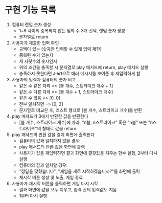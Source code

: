 # 구현 기능 목록

1. 컴퓨터 랜덤 숫자 생성
    - 1~9 사이의 중복되지 않는 임의 수 3개 선택, 랜덤 숫자 생성
    - 문자열로 return
2. 사용자가 제출한 입력 확인
    - 공백이 있는 (숫자만 입력할 수 있게 입력 제한)
    - 중복된 수가 있는지
    - 세 자릿수의 숫자인지
    - 위의 조건을 충족할 시 문자열로 play 매서드에 return, play 메서드 실행
    - 충족하지 못한다면 alert으로 에러 메시지를 보여준 후 재입력하게 함
3. 사용자의 입력과 컴퓨터의 숫자 비교
    - 같은 수 같은 자리 => [볼 개수, 스트라이크 개수 + 1]
    - 같은 수 다른 자리 => [볼 개수 + 1, 스트라이크 개수]
    - 같은 수 없음 => [0, 0]
    - 전부 일치하면 => [0, 3]
    - 문자열로 비교한 후, 리스트 형태로 [볼 개수, 스트라이크 개수]를 반환
4. play 매서드가 3에서 반환한 값을 반환한다
    - [볼 개수, 스트라이크 개수]에 따라, "n볼, n스트라이크" 혹은 "n볼" 또는 "n스트라이크"의 형태로 값을 return
5. play 매서드의 반환 값을 결과 화면에 출력한다
    - 컴퓨터의 값과 일치하지 않을 경우:
    - play 매서드의 반환 값을 화면에 출력
    - 사용자가 값을 재입력하면 결과 화면에 결괏값을 지우는 함수 실행, 2부터 다시 실행
    - 컴퓨터의 값과 일치할 경우:
    - "정답을 맞혔습니다", "게임을 새로 시작하겠습니까?"를 화면에 출력
    - 재시작 버튼 생성 및 노출, 게임 종료
6. 사용자가 재시작 버튼을 클릭하면 게임 다시 시작
    - 결과 화면에 값을 모두 지우고, 입력 칸의 입력값도 지움
    - 1부터 다시 실행